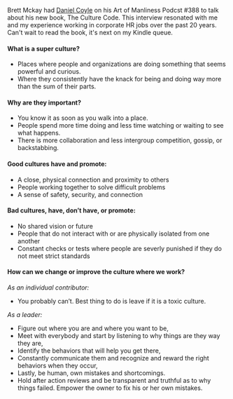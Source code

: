<!--
.. title: Daniel Coyle on Super Cultures
.. slug: daniel_coyle
.. date: 2018-04-18 03:49:00 UTC
.. tags: culture
.. category:
.. link: 
.. description: Pulled from Art of Manliness podcast.
.. type: text
-->

Brett Mckay had [Daniel Coyle](http://danielcoyle.com/) on his Art of Manliness Podcst #388 to talk about his new book, The Culture Code.
This interview resonated with me and my experience working in corporate HR jobs over the past 20 years.
Can't wait to read the book, it's next on my Kindle queue.

#### What is a super culture?
- Places where people and organizations are doing something that seems powerful and curious.
- Where they consistently have the knack for being and doing way more than the sum of their parts.
#### Why are they important?
- You know it as soon as you walk into a place.
- People spend more time doing and less time watching or waiting to see what happens.
- There is more collaboration and less intergroup competition, gossip, or backstabbing.
#### Good cultures have and promote:
- A close, physical connection and proximity to others
- People working together to solve difficult problems
- A sense of safety, security, and connection
#### Bad cultures, have, don’t have, or promote:
- No shared vision or future
- People that do not interact with or are physically isolated from one another
- Constant checks or tests where people are severly punished if they do not meet strict standards
#### How can we change or improve the culture where we work?
*As an individual contributor:* 
- You probably can’t. Best thing to do is leave if it is a toxic culture.  

*As a leader:* 
- Figure out where you are and where you want to be,  
- Meet with everybody and start by listening to why things are they way they are,  
- Identify the behaviors that will help you get there,  
- Constantly communicate them and recognize and reward the right behaviors when they occur,  
- Lastly, be human, own mistakes and shortcomings.  
- Hold after action reviews and be transparent
and truthful as to why things failed. Empower the owner to fix his or her own mistakes.  
